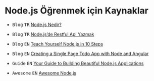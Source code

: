 Node.js Öğrenmek için Kaynaklar
====================

- <kbd>Blog</kbd> <kbd>TR</kbd> [Node.js Nedir?](http://www.borakasmer.com/nodejs-nedir/)

- <kbd>Blog</kbd> <kbd>TR</kbd> [Node.js’de Restful Api Yazmak](http://www.borakasmer.com/node-jsde-restful-api-yazmak/)

-  <kbd>Blog</kbd> <kbd>EN</kbd> [Teach Yourself Node.js in 10 Steps](https://ponyfoo.com/articles/teach-yourself-nodejs-in-10-steps)

- <kbd>Blog</kbd> <kbd>EN</kbd> [Creating a Single Page Todo App with Node and Angular](https://scotch.io/tutorials/creating-a-single-page-todo-app-with-node-and-angular)

- <kbd>Guide</kbd> <kbd>EN</kbd> [Your Guide to Building Beautiful Node.js Applications](http://thenodeway.io/)

- <kbd>Awesome</kbd> <kbd>EN</kbd> [Awesome Node.js](https://github.com/sindresorhus/awesome-nodejs)


